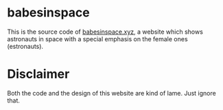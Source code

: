 # babesinspace

This is the source code of [babesinspace.xyz](http://babesinspace.xyz), a website which shows astronauts in space with a special emphasis on the female ones (estronauts).

# Disclaimer

Both the code and the design of this website are kind of lame. Just ignore that.

